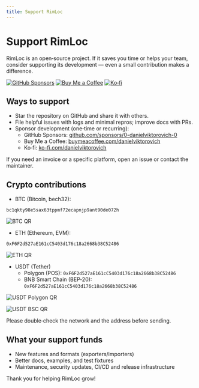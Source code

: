 ```yaml
---
title: Support RimLoc
---
```


# Support RimLoc

RimLoc is an open‑source project. If it saves you time or helps your team, consider supporting its development — even a small contribution makes a difference.

[![GitHub Sponsors](https://img.shields.io/badge/Sponsor-github-%23ea4aaa?logo=github-sponsors)](https://github.com/sponsors/0-danielviktorovich-0)
[![Buy Me a Coffee](https://img.shields.io/badge/Buy%20Me%20a%20Coffee-donate-FFDD00?logo=buymeacoffee&logoColor=black)](https://buymeacoffee.com/danielviktorovich)
[![Ko‑fi](https://img.shields.io/badge/Ko%E2%80%91fi-support-FF5E5B?logo=ko-fi&logoColor=white)](https://ko-fi.com/danielviktorovich)

## Ways to support

- Star the repository on GitHub and share it with others.
- File helpful issues with logs and minimal repros; improve docs with PRs.
- Sponsor development (one‑time or recurring):
  - GitHub Sponsors: [github.com/sponsors/0-danielviktorovich-0](https://github.com/sponsors/0-danielviktorovich-0)
  - Buy Me a Coffee: [buymeacoffee.com/danielviktorovich](https://buymeacoffee.com/danielviktorovich)
  - Ko‑fi: [ko-fi.com/danielviktorovich](https://ko-fi.com/danielviktorovich)

If you need an invoice or a specific platform, open an issue or contact the maintainer.

## Crypto contributions

- BTC (Bitcoin, bech32):

```
bc1qkty98e5sax63tppmf72ecapnjp9ant90de072h
```

![BTC QR](../assets/qr/btc.svg)

- ETH (Ethereum, EVM):

```
0xF6F2d527aE161cC5403d176c18a2668b38C52486
```

![ETH QR](../assets/qr/eth.svg)

- USDT (Tether)
  - Polygon (POS): `0xF6F2d527aE161cC5403d176c18a2668b38C52486`
  - BNB Smart Chain (BEP‑20): `0xF6F2d527aE161cC5403d176c18a2668b38C52486`

![USDT Polygon QR](../assets/qr/usdt_polygon.svg)

![USDT BSC QR](../assets/qr/usdt_bsc.svg)

Please double‑check the network and the address before sending.

## What your support funds

- New features and formats (exporters/importers)
- Better docs, examples, and test fixtures
- Maintenance, security updates, CI/CD and release infrastructure

Thank you for helping RimLoc grow!
